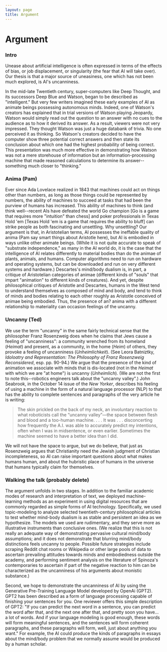 ```yaml
---
layout: page
title: Argument
---
```


# Argument



### Intro

Unease about artificial intelligence is often expressed in terms of the effects of bias,  or job displacement, or singularity (the fear that AI will take over). Our thesis is that a major source of uneasiness, one which has not been much explored, is AI's uncanniness.

In the mid-late Twentieth century, super-computers like Deep Thought, and its successors Deep Blue and Watson, began to be described as "intelligent." But very few writers imagined these early examples of AI as animate beings possessing autonomous minds. Indeed, one of Watson's creators has explained that in trial versions of Watson playing Jeopardy, Watson would simply read out the question to an answer with no cues to the audience as to how it derived its answer. As a result, viewers were not very impressed. They thought Watson was just a huge databank of trivia. No one perceived it as thinking. So Watson's creators decided to have the computer show three potential correct answers and then state its conclusion about which one had the highest probability of being correct. This presentation was much more effective in demonstrating how Watson was not a mere storehouse of information but an information-processing machine that made reasoned calculations to determine its answer--something much closer to "thinking."

### Anima (Pam)
Ever since Ada Lovelace realized in 1843 that machines could act on things other than numbers, as long as those things could be represented by numbers, the ability of machines to succeed at tasks that had been the purview of humans has increased. This ability of machines to think (and think well--recent AIs have defeated the world Go champion [Go is a game that requires more "intuition" than chess] and poker professionals in Texas Hold 'em [Texas Hold 'em is a game that requires the ability to bluff] can strike people as both fascinating and unsettling. Why unsettling? Our argument is that, in Aristotelian terms, AI possesses the ineffable quality of anima (Pam say smart things about Aristotle here), but AI is embodied in ways unlike other animate beings. (While it is not quite accurate to speak of "substrate independence," as many in the AI world do, it is the case that the intelligence of AI relates differently to material bodies than do the animae of plants, animals, and humans. Computer algorithms need to run on hardware and operating systems, but can be downloaded and run on very different systems and hardware.) Descartes's mind/body dualism is, in part, a critique of Aristotelian categories of animae (different kinds of "souls" that impart "animation" to different kinds of creatures). And yet, despite philosophical critiques of Aristotle and Descartes, humans in the West tend to understand themselves as composed of mind and body, and tend to think of minds and bodies relating to each other roughly as Aristotle conceived of animae being embodied. Thus, the presence of an? anima with a different relationship to materiality can occasion feelings of the uncanny.

### Uncanny (Ted)
We use the term "uncanny" in the same fairly technical sense that the philosopher Franz Rosenzweig does when he claims that Jews cause a feeling of "uncanniness": a community wrenched from its homeland (*Heimat*) and present, as a community, in the home (*Heim*) of others, they provoke a feeling of uncanniness (*Unheimlichkeit*). (See Leora Batniztky, *Idoloatry and Representation: The Philosophy of Franz Rosenzweig Reconsidered*, esp. pp. 90-94.) We argue that the presence of the kind of animation we associate with minds that is dis-located (not in the *Heimat* with which we are "at home") is uncanny (*Unheimlich*). (We are not the first to note this--robotics engineers talk about the "uncanny valley".) John Seabrook, in the October 14 issue of the *New Yorker*, describes his feeling of using a machine in the form of a natural language processor (NLP) to that has the ability to complete sentences and paragraphs of the very article he is writing:
>The skin prickled on the back of my neck, an involuntary reaction to what roboticists call the “uncanny valley”—the space between flesh and blood and a too-human machine. . . . It was . . . disconcerting how frequently the A.I. was able to accurately predict my intentions, often when I was in midsentence, or even earlier. Sometimes the machine seemed to have a better idea than I did.

 We will not have the space to argue, but we do believe, that just as Rosenzweig argues that Christianity need the Jewish judgment of Christian incompleteness, so AI can raise important questions about what makes humans human, and about the hubristic place of humans in the universe that humans typically claim for themselves.

### Walking the talk (probably delete)
The argument unfolds in two stages. In addition to the familiar academic modes of research and interpretation of text, we deployed machine-learning methods as an experiment in using digital resources that are commonly regarded as simple forms of AI technology. Specifically, we used topic-modeling to analyze selected twentieth-century philosophical articles to test whether mind-body dualism is as stable and persistent an idea as we hypothesize. The models we used are rudimentary, and they serve more as illustrative instruments than conclusive ones. (We realize that this is not really an adequate way of demonstrating pervasive cultural mind/body assumptions; and it does not demonstrate that blurring mind/body distinctions feels uncanny to people. Possible future strategies include scraping Reddit chat rooms or Wikipedia or other large pools of data to ascertain prevailing attitudes towards minds and embodiedness outside the academy, and performing sentiment analysis on the literature of Spinoza's contemporaries to ascertain if part of the negative reaction to him can be characterized as the uncanniness of his arguments about monistic substance.)

Second, we hope to demonstrate the uncanniness of AI  by using the Generative Pre-Training Language Model developed by OpenAi (GPT2). GPT2 has been described as a form of language processing capable of finishing your sentences for you. One reviewer offers this  simple description of GPT2: "If you can predict the next word in a sentence, you can predict the word after that, and the next one after that, and pretty soon you have… a lot of words. And if your language modeling is good enough, these words will form meaningful sentences, and the sentences will form coherent paragraphs, and these paragraphs will form, well, just about anything you want." For example, the AI could produce the kinds of paragraphs in essays about the mind/body problem that we normally assume would be produced by a human scholar.
